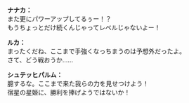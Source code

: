 # 

  
**ナナカ：**  
また更にパワーアップしてるぅー！？  
もうちょっとだけ続くんじゃってレベルじゃないよー！  
  
**ルカ：**  
まったくだね、ここまで手強くなっちまうのは予想外だったよ。  
さて、どう戦おうか……  
  
**シュテッヒパルム：**  
臆するな。ここまで来た我らの力を見せつけよう！  
宿星の星姫に、勝利を捧げようではないか！  
